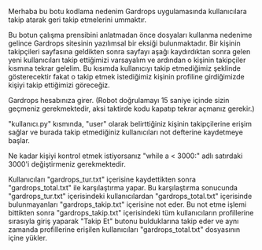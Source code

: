 Merhaba bu botu kodlama nedenim Gardrops uygulamasında kullanıcılara takip atarak geri takip etmelerini ummaktır.

Bu botun çalışma prensibini anlatmadan önce dosyaları kullanma nedenime gelince Gardrops sitesinin yazılımsal bir eksiği bulunmaktadır. Bir kişinin takipçileri sayfasına geldikten sonra sayfayı aşağı kaydırdıktan sonra gelen yeni kullanıcıları takip ettiğimizi varsayalım ve ardından o kişinin takipçiler kısmına tekrar gelelim. Bu kısımda kullanıcıyı takip etmediğimiz şeklinde gösterecektir fakat o takip etmek istediğimiz kişinin profiline girdiğimizde kişiyi takip ettiğimizi göreceğiz.

Gardrops hesabınıza girer. (Robot doğrulamayı 15 saniye içinde sizin geçmeniz gerekmektedir, aksi taktirde kodu kapatıp tekrar açmanız gerekir.)

"kullanıcı.py" kısmında, "user" olarak belirttiğiniz kişinin takipçilerine erişim sağlar ve burada takip etmediğiniz kullanıcıları not defterine kaydetmeye başlar.

Ne kadar kişiyi kontrol etmek istiyorsanız "while a < 3000:" adlı satırdaki 3000'i değiştirmeniz gerekmektedir.

Kullanıcıları "gardrops_tur.txt" içerisine kaydettikten sonra "gardrops_total.txt" ile karşılaştırma yapar. Bu karşılaştırma sonucunda "gardrops_tur.txt" içerisindeki kullanıcılardan "gardrops_total.txt" içerisinde bulunmayanları "gardrops_takip.txt" içerisine not eder. Bu not etme işlemi bittikten sonra "gardrops_takip.txt" içerisindeki tüm kullanıcıların profillerine sırasıyla giriş yaparak "Takip Et" butonu bulduklarına takip eder ve aynı zamanda profillerine erişilen kullanıcıları "gardrops_total.txt" dosyasının içine yükler.


